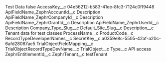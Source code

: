 <?xml version="1.0" encoding="UTF-8"?>
<CustomMetadata xmlns="http://soap.sforce.com/2006/04/metadata" xmlns:xsi="http://www.w3.org/2001/XMLSchema-instance" xmlns:xsd="http://www.w3.org/2001/XMLSchema">
    <label>Test Data</label>
    <protected>false</protected>
    <values>
        <field>AccessKey__c</field>
        <value xsi:type="xsd:string">04e56212-b583-41ee-8fc3-7124c0ff9448</value>
    </values>
    <values>
        <field>ApiFieldName_ZephrAccountId__c</field>
        <value xsi:type="xsd:string">Description</value>
    </values>
    <values>
        <field>ApiFieldName_ZephrCompanyId__c</field>
        <value xsi:type="xsd:string">Description</value>
    </values>
    <values>
        <field>ApiFieldName_ZephrGrantId__c</field>
        <value xsi:type="xsd:string">Description</value>
    </values>
    <values>
        <field>ApiFieldName_ZephrUserId__c</field>
        <value xsi:type="xsd:string">Description</value>
    </values>
    <values>
        <field>Company_Type_Slug__c</field>
        <value xsi:nil="true"/>
    </values>
    <values>
        <field>Default_Site_Slug__c</field>
        <value xsi:nil="true"/>
    </values>
    <values>
        <field>Description__c</field>
        <value xsi:type="xsd:string">Tenant data for test classes</value>
    </values>
    <values>
        <field>ProcessName__c</field>
        <value xsi:nil="true"/>
    </values>
    <values>
        <field>ProductCode__c</field>
        <value xsi:nil="true"/>
    </values>
    <values>
        <field>RecordTypeDeveloperNames__c</field>
        <value xsi:nil="true"/>
    </values>
    <values>
        <field>SecretKey__c</field>
        <value xsi:type="xsd:string">a0359e8c-5505-42af-a20c-6afd28067ae5</value>
    </values>
    <values>
        <field>TrialObjectFieldMapping__c</field>
        <value xsi:nil="true"/>
    </values>
    <values>
        <field>TrialObjectRecordTypeDevName__c</field>
        <value xsi:nil="true"/>
    </values>
    <values>
        <field>TrialObject__c</field>
        <value xsi:nil="true"/>
    </values>
    <values>
        <field>Type__c</field>
        <value xsi:type="xsd:string">API access</value>
    </values>
    <values>
        <field>ZephrEntitlementId__c</field>
        <value xsi:nil="true"/>
    </values>
    <values>
        <field>ZephrTenant__c</field>
        <value xsi:type="xsd:string">testTenant</value>
    </values>
</CustomMetadata>
